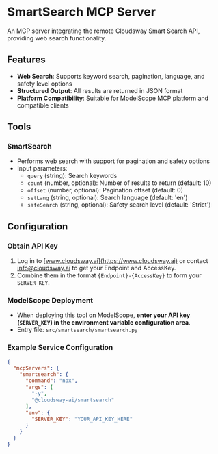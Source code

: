 # SmartSearch MCP Server

An MCP server integrating the remote Cloudsway Smart Search API, providing web search functionality.

## Features

- **Web Search**: Supports keyword search, pagination, language, and safety level options
- **Structured Output**: All results are returned in JSON format
- **Platform Compatibility**: Suitable for ModelScope MCP platform and compatible clients

## Tools

### SmartSearch

- Performs web search with support for pagination and safety options
- Input parameters:
  - `query` (string): Search keywords
  - `count` (number, optional): Number of results to return (default: 10)
  - `offset` (number, optional): Pagination offset (default: 0)
  - `setLang` (string, optional): Search language (default: 'en')
  - `safeSearch` (string, optional): Safety search level (default: 'Strict')

## Configuration

### Obtain API Key
1. Log in to [www.cloudsway.ai](https://www.cloudsway.ai) or contact info@cloudsway.ai to get your Endpoint and AccessKey.
2. Combine them in the format `{Endpoint}-{AccessKey}` to form your `SERVER_KEY`.

### ModelScope Deployment

- When deploying this tool on ModelScope, **enter your API key (`SERVER_KEY`) in the environment variable configuration area**.
- Entry file: `src/smartsearch/smartsearch.py`

### Example Service Configuration

```json
{
  "mcpServers": {
    "smartsearch": {
      "command": "npx",
      "args": [
        "-y",
        "@cloudsway-ai/smartsearch"
      ],
      "env": {
        "SERVER_KEY": "YOUR_API_KEY_HERE"
      }
    }
  }
}
